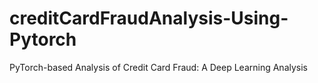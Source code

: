 # creditCardFraudAnalysis-Using-Pytorch
PyTorch-based Analysis of Credit Card Fraud: A Deep Learning Analysis
